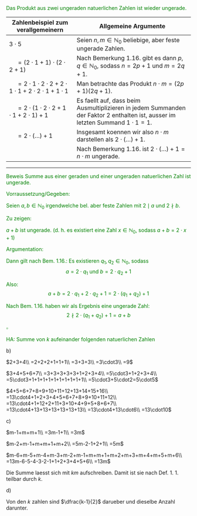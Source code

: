 <span style="color: green">
Das Produkt aus zwei ungeraden natuerlichen Zahlen ist wieder ungerade.

| Zahlenbeispiel zum verallgemeinern                               | Allgemeine Argumente                                                                                                             |
| ---------------------------------------------------------------- | -------------------------------------------------------------------------------------------------------------------------------- |
| $3\cdot5$                                                        | Seien $n,m\in\mathbb{N}_0$ beliebige, aber feste ungerade Zahlen.                                                                |
| $\quad =(2\cdot1+1)\cdot(2\cdot2+1)$                             | Nach Bemerkung 1.16. gibt es dann $p,q\in\mathbb{N}_0$, sodass $n=2p+1$ und $m=2q+1$.                                            |
| $\quad =2\cdot1\cdot2\cdot2+2\cdot1\cdot1+2\cdot2\cdot1+1\cdot1$ | Man betrachte das Produkt $n\cdot m=(2p+1)(2q+1)$.                                                                               |
| $\quad =2\cdot(1\cdot2\cdot2+1\cdot1+2\cdot1)+1$                 | Es faellt auf, dass beim Ausmultiplizieren in jedem Summanden der Faktor 2 enthalten ist, ausser im letzten Summand $1\cdot1=1$. |
| $\quad =2\cdot(\dots)+1$                                         | Insgesamt koennen wir also $n\cdot m$ darstellen als $2\cdot(\dots)+1$.                                                          |
|                                                                  | Nach Bemerkung 1.16. ist $2\cdot(\dots)+1=n\cdot m$ ungerade.                                                                    |

---

Beweis 
Summe aus einer geraden und einer ungeraden natuerlichen Zahl ist ungerade.

Vorraussetzung/Gegeben:

Seien $a,b\in\mathbb{N}_0$ irgendwelche bel. aber feste Zahlen mit $2\mid a$ und $2\nmid b$.

Zu zeigen: 

$a+b$ ist ungerade. (d. h. es existiert eine Zahl $x\in\mathbb{N}_0$, sodass $a+b = 2\cdot x +1$)

Argumentation:

Dann gilt nach Bem. 1.16.:
Es existieren $q_1,q_2\in\mathbb{N}_0$, sodass
$$a=2\cdot q_1\text{ und }b=2\cdot q_2+1$$

Also:
$$a+b=2\cdot q_1+2\cdot q_2 + 1 = 2\cdot(q_1+q_2)+1$$

Nach Bem. 1.16. haben wir als Ergebnis eine ungerade Zahl:
$$2\nmid 2\cdot(q_1+q_2)+1 = a+b$$

$\square$

HA: Summe von $k$ aufeinander folgenden natuerlichen Zahlen

</span>

b)

$2+3+4\\
=2+2+2+1+1+1\\
=3+3+3\\
=3\cdot3\\
=9$

$3+4+5+6+7\\
=3+3+3+3+3+1+2+3+4\\
=5\cdot3+1+2+3+4\\
=5\cdot3+1+1+1+1+1+1+1+1+1+1\\
=5\cdot3+5\cdot2=5\cdot5$

$4+5+6+7+8+9+10+11+12+13+14+15+16\\
=13\cdot4+1+2+3+4+5+6+7+8+9+10+11+12\\
=13\cdot4+1+12+2+11+3+10+4+9+5+8+6+7\\
=13\cdot4+13+13+13+13+13+13\\
=13\cdot4+13\cdot6\\
=13\cdot10$

c)

$m-1+m+m+1\\
=3m-1+1\\
=3m$

$m-2+m-1+m+m+1+m+2\\
=5m-2-1+2+1\\
=5m$

$m-6+m-5+m-4+m-3+m-2+m-1+m+m+1+m+2+m+3+m+4+m+5+m+6\\
=13m-6-5-4-3-2-1+1+2+3+4+5+6\\
=13m$

Die Summe laesst sich mit $km$ aufschreiben.
Damit ist sie nach Def. 1. 1. teilbar durch $k$.

d)

Von den $k$ zahlen sind $\dfrac{k-1}{2}$ darueber und dieselbe Anzahl darunter.







<span style="color: green">
</span>